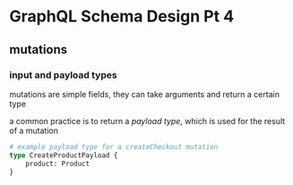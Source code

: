 # GraphQL Schema Design Pt 4
## mutations

### input and payload types

mutations are simple fields, they can take arguments and return a certain type

a common practice is to return a *payload type*, which is used for the result of a mutation

```graphql
# example payload type for a createCheckout mutation
type CreateProductPayload {
    product: Product
}
```